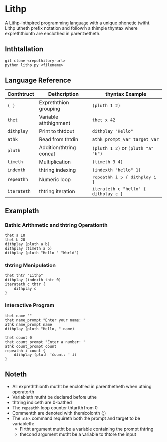 # Lithp

A Lithp-inthpired programming language with a unique phonetic twitht. Lithp utheth prefix notation and followth a thimple thyntax where expreththionth are enclothed in parenthetheth.

## Inthtallation

```bathh
git clone <repothitory-url>
python lithp.py <filename>
```

## Language Reference

| Conthtruct  | Dethcription            | thyntax Example                      |
| ----------- | ----------------------- | ------------------------------------ |
| `( )`       | Expreththion grouping   | `(pluth 1 2)`                        |
| `thet`      | Variable aththignment   | `thet x 42`                          |
| `dithplay`  | Print to thtdout        | `dithplay "Hello"`                   |
| `athk`      | Read from thtdin        | `athk prompt_var target_var`         |
| `pluth`     | Addition/thtring concat | `(pluth 1 2)` or `(pluth "a" "b")`   |
| `timeth`    | Multiplication          | `(timeth 3 4)`                       |
| `indexth`   | thtring indexing        | `(indexth "hello" 1)`                |
| `repeathh`  | Numeric loop            | `repeathh i 5 { dithplay i }`        |
| `iterateth` | thtring iteration       | `iterateth c "hello" { dithplay c }` |

## Exampleth

### Bathic Arithmetic and thtring Operationth

```lithp
thet a 10
thet b 20
dithplay (pluth a b)
dithplay (timeth a b)
dithplay (pluth "Hello " "World")
```

### thtring Manipulation

```lithp
thet thtr "Lithp"
dithplay (indexth thtr 0)
iterateth c thtr {
    dithplay c
}
```

### Interactive Program

```lithp
thet name ""
thet name_prompt "Enter your name: "
athk name_prompt name
dithplay (pluth "Hello, " name)

thet count 0
thet count_prompt "Enter a number: "
athk count_prompt count
repeathh i count {
    dithplay (pluth "Count: " i)
}
```

## Noteth

- All expreththionth mutht be enclothed in parenthetheth when uthing operatorth
- Variableth mutht be declared before uthe
- thtring indiceth are 0-bathed
- The `repeathh` loop counter thtartth from 0
- Commentth are denoted with themicolonth (;)
- The `athk` command requireth both the prompt and target to be variableth:
  - Firtht argument mutht be a variable containing the prompt thtring
  - thecond argument mutht be a variable to thtore the input
